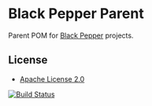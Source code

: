 Black Pepper Parent
===================

Parent POM for [Black Pepper](http://www.blackpepper.co.uk/) projects.

License
-------

* [Apache License 2.0](http://www.apache.org/licenses/LICENSE-2.0.html)

[![Build Status](https://travis-ci.org/BlackPepperSoftware/bp-parent.svg)](https://travis-ci.org/BlackPepperSoftware/bp-parent)

